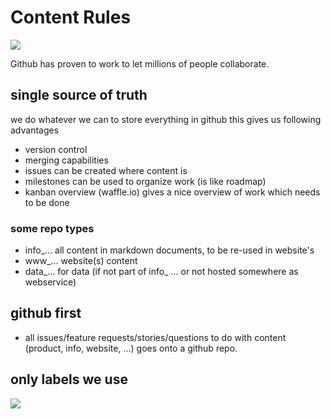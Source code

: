 
# Content Rules

![](https://images.unsplash.com/photo-1533529318682-0c3e2fc1e225?ixlib=rb-0.3.5&ixid=eyJhcHBfaWQiOjEyMDd9&s=66bef43351b3fe01a5b3b41f9d7d3a64&auto=format&fit=crop&w=1950&q=80)

Github has proven to work to let millions of people collaborate.

## single source of truth

we do whatever we can to store everything in github this gives us following advantages

- version control
- merging capabilities
- issues can be created where content is
- milestones can be used to organize work (is like roadmap)
- kanban overview (waffle.io) gives a nice overview of work which needs to be done

### some repo types

- info_... all content in markdown documents, to be re-used in website's
- www_... website(s) content
- data_... for data (if not part of info_ ... or not hosted somewhere as webservice)

## github first

- all issues/feature requests/stories/questions to do with content (product, info, website, ...) goes onto a github repo.

## only labels we use

![](labels.png)
